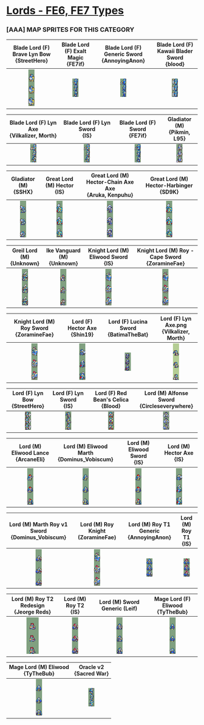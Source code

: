 # [Lords - FE6, FE7 Types](../)

### [AAA] MAP SPRITES FOR THIS CATEGORY


|Blade Lord (F) Brave Lyn Bow <br> {StreetHero}|Blade Lord (F) Exalt Magic <br> {FE7if}|Blade Lord (F) Generic Sword <br> {AnnoyingAnon}|Blade Lord (F) Kawaii Blader Sword <br> {blood}|
| :---: | :---: | :---: | :---: |
|<img alt="Blade Lord (F) Brave Lyn Bow {StreetHero}-stand" src="Blade Lord (F) Brave Lyn Bow {StreetHero}-stand.png" />|<img alt="Blade Lord (F) Exalt Magic {FE7if}-stand" src="Blade Lord (F) Exalt Magic {FE7if}-stand.png" />|<img alt="Blade Lord (F) Generic Sword {AnnoyingAnon}-stand" src="Blade Lord (F) Generic Sword {AnnoyingAnon}-stand.png" />|<img alt="Blade Lord (F) Kawaii Blader Sword {blood}-stand" src="Blade Lord (F) Kawaii Blader Sword {blood}-stand.png" />|


|Blade Lord (F) Lyn Axe <br> {Vilkalizer, Morth}|Blade Lord (F) Lyn Sword <br> {IS}|Blade Lord (F) Sword <br> {FE7if}|Gladiator (M) <br> {Pikmin, L95}|
| :---: | :---: | :---: | :---: |
|<img alt="Blade Lord (F) Lyn Axe {Vilkalizer, Morth}-stand" src="Blade Lord (F) Lyn Axe {Vilkalizer, Morth}-stand.png" />|<img alt="Blade Lord (F) Lyn Sword {IS}-stand" src="Blade Lord (F) Lyn Sword {IS}-stand.png" />|<img alt="Blade Lord (F) Sword {FE7if}-stand" src="Blade Lord (F) Sword {FE7if}-stand.png" />|<img alt="Gladiator (M) {Pikmin, L95}-stand" src="Gladiator (M) {Pikmin, L95}-stand.png" />|


|Gladiator (M) <br> {SSHX}|Great Lord (M) Hector <br> {IS}|Great Lord (M) Hector-Chain Axe Axe <br> {Aruka, Kenpuhu}|Great Lord (M) Hector-Harbinger <br> {SD9K}|
| :---: | :---: | :---: | :---: |
|<img alt="Gladiator (M) {SSHX}-stand" src="Gladiator (M) {SSHX}-stand.png" />|<img alt="Great Lord (M) Hector {IS}-stand" src="Great Lord (M) Hector {IS}-stand.png" />|<img alt="Great Lord (M) Hector-Chain Axe Axe {Aruka, Kenpuhu}-stand" src="Great Lord (M) Hector-Chain Axe Axe {Aruka, Kenpuhu}-stand.png" />|<img alt="Great Lord (M) Hector-Harbinger {SD9K}-stand" src="Great Lord (M) Hector-Harbinger {SD9K}-stand.png" />|


|Greil Lord (M) <br> {Unknown}|Ike Vanguard (M) <br> {Unknown}|Knight Lord (M) Eliwood Sword <br> {IS}|Knight Lord (M) Roy - Cape Sword <br> {ZoramineFae}|
| :---: | :---: | :---: | :---: |
|<img alt="Greil Lord (M) {Unknown}-stand" src="Greil Lord (M) {Unknown}-stand.png" />|<img alt="Ike Vanguard (M) {Unknown}-stand" src="Ike Vanguard (M) {Unknown}-stand.png" />|<img alt="Knight Lord (M) Eliwood Sword {IS}-stand" src="Knight Lord (M) Eliwood Sword {IS}-stand.png" />|<img alt="Knight Lord (M) Roy - Cape Sword {ZoramineFae}-stand" src="Knight Lord (M) Roy - Cape Sword {ZoramineFae}-stand.png" />|


|Knight Lord (M) Roy Sword <br> {ZoramineFae}|Lord (F) Hector Axe <br> {Shin19}|Lord (F) Lucina Sword <br> {BatimaTheBat}|Lord (F) Lyn Axe.png <br> {Vilkalizer, Morth}|
| :---: | :---: | :---: | :---: |
|<img alt="Knight Lord (M) Roy Sword {ZoramineFae}-stand" src="Knight Lord (M) Roy Sword {ZoramineFae}-stand.png" />|<img alt="Lord (F) Hector Axe {Shin19}-stand" src="Lord (F) Hector Axe {Shin19}-stand.png" />|<img alt="Lord (F) Lucina Sword {BatimaTheBat}-stand" src="Lord (F) Lucina Sword {BatimaTheBat}-stand.png" />|<img alt="Lord (F) Lyn Axe {Vilkalizer, Morth}.png-stand" src="Lord (F) Lyn Axe {Vilkalizer, Morth}.png-stand.png" />|


|Lord (F) Lyn Bow <br> {StreetHero}|Lord (F) Lyn Sword <br> {IS}|Lord (F) Red Bean's Celica <br> {Blood}|Lord (M) Alfonse Sword <br> {Circleseverywhere}|
| :---: | :---: | :---: | :---: |
|<img alt="Lord (F) Lyn Bow {StreetHero}-stand" src="Lord (F) Lyn Bow {StreetHero}-stand.png" />|<img alt="Lord (F) Lyn Sword {IS}-stand" src="Lord (F) Lyn Sword {IS}-stand.png" />|<img alt="Lord (F) Red Bean's Celica {Blood}-stand" src="Lord (F) Red Bean's Celica {Blood}-stand.png" />|<img alt="Lord (M) Alfonse Sword {Circleseverywhere}-stand" src="Lord (M) Alfonse Sword {Circleseverywhere}-stand.png" />|


|Lord (M) Eliwood Lance <br> {ArcaneEli}|Lord (M) Eliwood Marth <br> {Dominus_Vobiscum}|Lord (M) Eliwood Sword <br> {IS}|Lord (M) Hector Axe <br> {IS}|
| :---: | :---: | :---: | :---: |
|<img alt="Lord (M) Eliwood Lance {ArcaneEli}-stand" src="Lord (M) Eliwood Lance {ArcaneEli}-stand.png" />|<img alt="Lord (M) Eliwood Marth {Dominus_Vobiscum}-stand" src="Lord (M) Eliwood Marth {Dominus_Vobiscum}-stand.png" />|<img alt="Lord (M) Eliwood Sword {IS}-stand" src="Lord (M) Eliwood Sword {IS}-stand.png" />|<img alt="Lord (M) Hector Axe {IS}-stand" src="Lord (M) Hector Axe {IS}-stand.png" />|


|Lord (M) Marth Roy v1 Sword <br> {Dominus_Vobiscum}|Lord (M) Roy Knight (ZoramineFae) <br> |Lord (M) Roy T1 Generic <br> {AnnoyingAnon}|Lord (M) Roy T1 <br> {IS}|
| :---: | :---: | :---: | :---: |
|<img alt="Lord (M) Marth Roy v1 Sword {Dominus_Vobiscum}-stand" src="Lord (M) Marth Roy v1 Sword {Dominus_Vobiscum}-stand.png" />|<img alt="Lord (M) Roy Knight (ZoramineFae)-stand" src="Lord (M) Roy Knight (ZoramineFae)-stand.png" />|<img alt="Lord (M) Roy T1 Generic {AnnoyingAnon}-stand" src="Lord (M) Roy T1 Generic {AnnoyingAnon}-stand.png" />|<img alt="Lord (M) Roy T1 {IS}-stand" src="Lord (M) Roy T1 {IS}-stand.png" />|


|Lord (M) Roy T2 Redesign <br> {Jeorge Reds}|Lord (M) Roy T2 <br> {IS}|Lord (M) Sword Generic (Leif) <br> |Mage Lord (F) Eliwood <br> {TyTheBub}|
| :---: | :---: | :---: | :---: |
|<img alt="Lord (M) Roy T2 Redesign {Jeorge Reds}-stand" src="Lord (M) Roy T2 Redesign {Jeorge Reds}-stand.png" />|<img alt="Lord (M) Roy T2 {IS}-stand" src="Lord (M) Roy T2 {IS}-stand.png" />|<img alt="Lord (M) Sword Generic (Leif)-stand" src="Lord (M) Sword Generic (Leif)-stand.png" />|<img alt="Mage Lord (F) Eliwood {TyTheBub}-stand" src="Mage Lord (F) Eliwood {TyTheBub}-stand.png" />|


|Mage Lord (M) Eliwood <br> {TyTheBub}|Oracle v2 <br> {Sacred War}|
| :---: | :---: |
|<img alt="Mage Lord (M) Eliwood {TyTheBub}-stand" src="Mage Lord (M) Eliwood {TyTheBub}-stand.png" />|<img alt="Oracle v2 {Sacred War}-stand" src="Oracle v2 {Sacred War}-stand.png" />|


